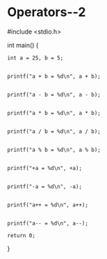 # Operators--2
#include <stdio.h>

int main()
{

    int a = 25, b = 5;

    
    printf("a + b = %d\n", a + b);


    printf("a - b = %d\n", a - b);


    printf("a * b = %d\n", a * b);


    printf("a / b = %d\n", a / b);


    printf("a % b = %d\n", a % b);


    printf("+a = %d\n", +a);


    printf("-a = %d\n", -a);


    printf("a++ = %d\n", a++);


    printf("a-- = %d\n", a--);

    return 0;
}
